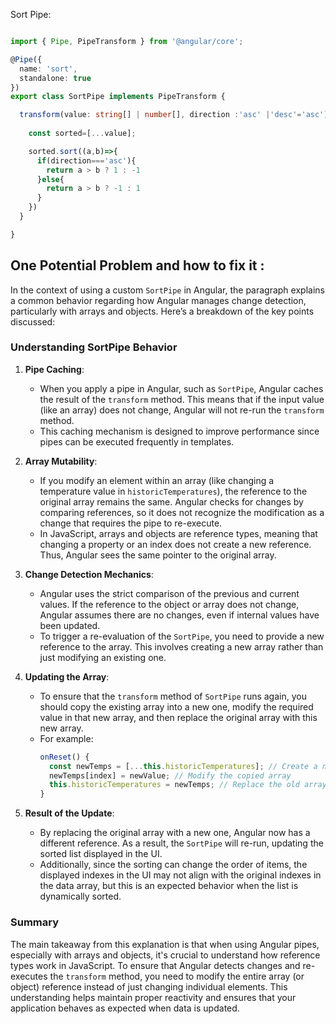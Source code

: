 Sort Pipe:

```typescript

import { Pipe, PipeTransform } from '@angular/core';

@Pipe({
  name: 'sort',
  standalone: true
})
export class SortPipe implements PipeTransform {

  transform(value: string[] | number[], direction :'asc' |'desc'='asc') {
    
    const sorted=[...value];

    sorted.sort((a,b)=>{
      if(direction==='asc'){
        return a > b ? 1 : -1
      }else{
        return a > b ? -1 : 1
      }
    })
  }

}

```


## One Potential Problem and how to fix it :

In the context of using a custom `SortPipe` in Angular, the paragraph explains a common behavior regarding how Angular manages change detection, particularly with arrays and objects. Here’s a breakdown of the key points discussed:

### Understanding SortPipe Behavior

1. **Pipe Caching**: 
   - When you apply a pipe in Angular, such as `SortPipe`, Angular caches the result of the `transform` method. This means that if the input value (like an array) does not change, Angular will not re-run the `transform` method.
   - This caching mechanism is designed to improve performance since pipes can be executed frequently in templates.

2. **Array Mutability**: 
   - If you modify an element within an array (like changing a temperature value in `historicTemperatures`), the reference to the original array remains the same. Angular checks for changes by comparing references, so it does not recognize the modification as a change that requires the pipe to re-execute.
   - In JavaScript, arrays and objects are reference types, meaning that changing a property or an index does not create a new reference. Thus, Angular sees the same pointer to the original array.

3. **Change Detection Mechanics**:
   - Angular uses the strict comparison of the previous and current values. If the reference to the object or array does not change, Angular assumes there are no changes, even if internal values have been updated.
   - To trigger a re-evaluation of the `SortPipe`, you need to provide a new reference to the array. This involves creating a new array rather than just modifying an existing one.

4. **Updating the Array**:
   - To ensure that the `transform` method of `SortPipe` runs again, you should copy the existing array into a new one, modify the required value in that new array, and then replace the original array with this new array.
   - For example:
     ```typescript
     onReset() {
       const newTemps = [...this.historicTemperatures]; // Create a new copy of the array
       newTemps[index] = newValue; // Modify the copied array
       this.historicTemperatures = newTemps; // Replace the old array with the new reference
     }
     ```

5. **Result of the Update**:
   - By replacing the original array with a new one, Angular now has a different reference. As a result, the `SortPipe` will re-run, updating the sorted list displayed in the UI.
   - Additionally, since the sorting can change the order of items, the displayed indexes in the UI may not align with the original indexes in the data array, but this is an expected behavior when the list is dynamically sorted.

### Summary

The main takeaway from this explanation is that when using Angular pipes, especially with arrays and objects, it's crucial to understand how reference types work in JavaScript. To ensure that Angular detects changes and re-executes the `transform` method, you need to modify the entire array (or object) reference instead of just changing individual elements. This understanding helps maintain proper reactivity and ensures that your application behaves as expected when data is updated.

